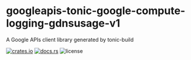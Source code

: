# googleapis-tonic-google-compute-logging-gdnsusage-v1

A Google APIs client library generated by tonic-build

[![crates.io](https://img.shields.io/crates/v/googleapis-tonic-google-compute-logging-gdnsusage-v1)](https://crates.io/crates/googleapis-tonic-google-compute-logging-gdnsusage-v1)
[![docs.rs](https://img.shields.io/docsrs/googleapis-tonic-google-compute-logging-gdnsusage-v1)](https://docs.rs/googleapis-tonic-google-compute-logging-gdnsusage-v1)
![license](https://img.shields.io/crates/l/googleapis-tonic-google-compute-logging-gdnsusage-v1)
